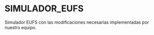 # SIMULADOR_EUFS
Simulador EUFS con las modificaciones necesarias implementadas por nuestro equipo.
